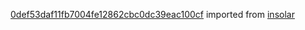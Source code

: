 [0def53daf11fb7004fe12862cbc0dc39eac100cf](https://github.com/insolar/insolar/commit/0def53daf11fb7004fe12862cbc0dc39eac100cf) imported from [insolar](https://github.com/insolar/insolar)
